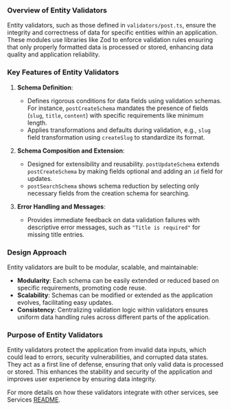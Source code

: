 ### Overview of Entity Validators

Entity validators, such as those defined in `validators/post.ts`, ensure the integrity and correctness of data for specific entities within an application. These modules use libraries like Zod to enforce validation rules ensuring that only properly formatted data is processed or stored, enhancing data quality and application reliability.

### Key Features of Entity Validators

1. **Schema Definition**:
    - Defines rigorous conditions for data fields using validation schemas. For instance, `postCreateSchema` mandates the presence of fields (`slug`, `title`, `content`) with specific requirements like minimum length.
    - Applies transformations and defaults during validation, e.g., `slug` field transformation using `createSlug` to standardize its format.

2. **Schema Composition and Extension**:
    - Designed for extensibility and reusability. `postUpdateSchema` extends `postCreateSchema` by making fields optional and adding an `id` field for updates.
    - `postSearchSchema` shows schema reduction by selecting only necessary fields from the creation schema for searching.

3. **Error Handling and Messages**:
    - Provides immediate feedback on data validation failures with descriptive error messages, such as `"Title is required"` for missing title entries.

### Design Approach

Entity validators are built to be modular, scalable, and maintainable:
- **Modularity**: Each schema can be easily extended or reduced based on specific requirements, promoting code reuse.
- **Scalability**: Schemas can be modified or extended as the application evolves, facilitating easy updates.
- **Consistency**: Centralizing validation logic within validators ensures uniform data handling rules across different parts of the application.

### Purpose of Entity Validators

Entity validators protect the application from invalid data inputs, which could lead to errors, security vulnerabilities, and corrupted data states. They act as a first line of defense, ensuring that only valid data is processed or stored. This enhances the stability and security of the application and improves user experience by ensuring data integrity.

For more details on how these validators integrate with other services, see Services [README](../server/services/readme.md).
